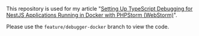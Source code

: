 This repository is used for my article "[Setting Up TypeScript Debugging for NestJS Applications Running in Docker with PHPStorm (WebStorm)](https://korobochkin.wordpress.com/?p=1386)".

Please use the `feature/debugger-docker` branch to view the code.
